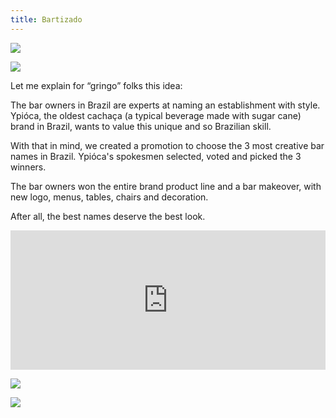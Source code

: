 ```yaml
---
title: Bartizado
---
```

  <div class="img-idea">

![](https://ucarecdn.com/f56fa750-1767-445a-b1ce-024f76269319/)

![](https://ucarecdn.com/8bda9c89-10c4-439e-ac0a-9405c9c4d7be/)

  </div>
</div>

<div class="post-container">
  <div class="text-idea">

Let me explain for “gringo” folks this idea:

The bar owners in Brazil are experts at naming an establishment with style. Ypióca, the oldest cachaça (a typical beverage made with sugar cane) brand in Brazil, wants to value this unique and so Brazilian skill.

With that in mind, we created a promotion to choose the 3 most creative bar names in Brazil. Ypióca's spokesmen selected, voted and picked the 3 winners.

The bar owners won the entire brand product line and a bar makeover, with new logo, menus, tables, chairs and decoration.

After all, the best names deserve the best look.

  </div>

<div style="padding:44.32% 0 0 0;position:relative;"><iframe src="https://player.vimeo.com/video/347774700?title=0&byline=0&portrait=0" style="position:absolute;top:0;left:0;width:100%;height:100%;" frameborder="0" allow="autoplay; fullscreen" allowfullscreen></iframe></div><script src="https://player.vimeo.com/api/player.js"></script>

![](https://ucarecdn.com/2ea08acd-3e00-40c7-9f0e-e732ffbf6a3a/)

![](https://ucarecdn.com/aaaa815e-010f-492a-8e3d-7feb400471f9/)